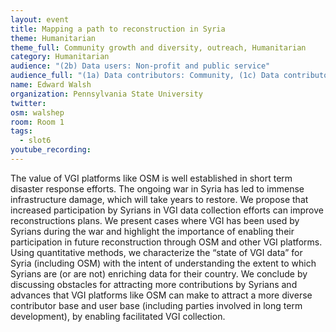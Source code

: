 ```yaml
---
layout: event
title: Mapping a path to reconstruction in Syria
theme: Humanitarian
theme_full: Community growth and diversity, outreach, Humanitarian
category: Humanitarian
audience: "(2b) Data users: Non-profit and public service"
audience_full: "(1a) Data contributors: Community, (1c) Data contributors: Companies (data feedback, driven by need of data...), (2b) Data users: Non-profit and public service"
name: Edward Walsh
organization: Pennsylvania State University
twitter: 
osm: walshep
room: Room 1
tags:
  - slot6
youtube_recording: 
---
```

The value of VGI platforms like OSM is well established in short term disaster response efforts. The ongoing war in Syria has led to immense infrastructure damage, which will take years to restore. We propose that increased participation by Syrians in VGI data collection efforts can improve reconstructions plans. We present cases where VGI has been used by Syrians during the war and highlight the importance of enabling their participation in future reconstruction through OSM and other VGI platforms. Using quantitative methods, we characterize the “state of VGI data” for Syria (including OSM) with the intent of understanding the extent to which Syrians are (or are not) enriching data for their country. We conclude by discussing obstacles for attracting more contributions by Syrians and advances that VGI platforms like OSM can make to attract a more diverse contributor base and user base (including parties involved in long term development), by enabling facilitated VGI collection.

